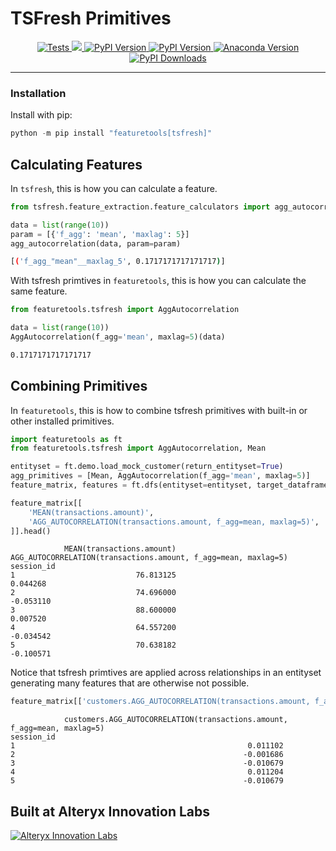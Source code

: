 # TSFresh Primitives

<p align="center">
    <a href="https://github.com/alteryx/featuretools-tsfresh-primitives/actions?query=branch%3Amain+workflow%3ATests" target="_blank">
        <img src="https://github.com/alteryx/featuretools-tsfresh-primitives/workflows/Tests/badge.svg?branch=main" alt="Tests" />
    </a>
    <a href="https://codecov.io/gh/alteryx/featuretools-tsfresh-primitives">
        <img src="https://codecov.io/gh/alteryx/featuretools-tsfresh-primitives/branch/main/graph/badge.svg?token=FtcPOJLpjj"/>
    </a>
    <a href="https://badge.fury.io/py/featuretools-tsfresh-primitives" target="_blank">
        <img src="https://badge.fury.io/py/featuretools-tsfresh-primitives.svg?maxAge=2592000" alt="PyPI Version" />
    </a>
    <a href="https://badge.fury.io/py/featuretools-tsfresh-primitives" target="_blank">
        <img src="https://badge.fury.io/py/featuretools-tsfresh-primitives.svg?maxAge=2592000" alt="PyPI Version" />
    </a>
    <a href="https://anaconda.org/conda-forge/featuretools-tsfresh-primitives" target="_blank">
        <img src="https://anaconda.org/conda-forge/featuretools-tsfresh-primitives/badges/version.svg" alt="Anaconda Version" />
    </a>
    <a href="https://pepy.tech/project/featuretools-tsfresh-primitives" target="_blank">
        <img src="https://pepy.tech/badge/featuretools-tsfresh-primitives/month" alt="PyPI Downloads" />
    </a>
</p>
<hr>

### Installation

Install with pip:

```python
python -m pip install "featuretools[tsfresh]"
```

## Calculating Features

In `tsfresh`, this is how you can calculate a feature.

```python
from tsfresh.feature_extraction.feature_calculators import agg_autocorrelation

data = list(range(10))
param = [{'f_agg': 'mean', 'maxlag': 5}]
agg_autocorrelation(data, param=param)
```

```bash
[('f_agg_"mean"__maxlag_5', 0.1717171717171717)]
```

With tsfresh primtives in `featuretools`, this is how you can calculate the same feature.
```python
from featuretools.tsfresh import AggAutocorrelation

data = list(range(10))
AggAutocorrelation(f_agg='mean', maxlag=5)(data)
```

```bash
0.1717171717171717
```

## Combining Primitives

In `featuretools`, this is how to combine tsfresh primitives with built-in or other installed primitives.
```python
import featuretools as ft
from featuretools.tsfresh import AggAutocorrelation, Mean

entityset = ft.demo.load_mock_customer(return_entityset=True)
agg_primitives = [Mean, AggAutocorrelation(f_agg='mean', maxlag=5)]
feature_matrix, features = ft.dfs(entityset=entityset, target_dataframe_name='sessions', agg_primitives=agg_primitives)

feature_matrix[[
    'MEAN(transactions.amount)',
    'AGG_AUTOCORRELATION(transactions.amount, f_agg=mean, maxlag=5)',
]].head()
```
```
            MEAN(transactions.amount)  AGG_AUTOCORRELATION(transactions.amount, f_agg=mean, maxlag=5)
session_id
1                           76.813125                                           0.044268
2                           74.696000                                          -0.053110
3                           88.600000                                           0.007520
4                           64.557200                                          -0.034542
5                           70.638182                                          -0.100571
```
Notice that tsfresh primtives are applied across relationships in an entityset generating many features that are otherwise not possible.

```python
feature_matrix[['customers.AGG_AUTOCORRELATION(transactions.amount, f_agg=mean, maxlag=5)']].head()
```
```
            customers.AGG_AUTOCORRELATION(transactions.amount, f_agg=mean, maxlag=5)
session_id
1                                                    0.011102
2                                                   -0.001686
3                                                   -0.010679
4                                                    0.011204
5                                                   -0.010679
```

## Built at Alteryx Innovation Labs

<a href="https://www.alteryx.com/innovation-labs">
    <img src="https://evalml-web-images.s3.amazonaws.com/alteryx_innovation_labs.png" alt="Alteryx Innovation Labs" />
</a>
